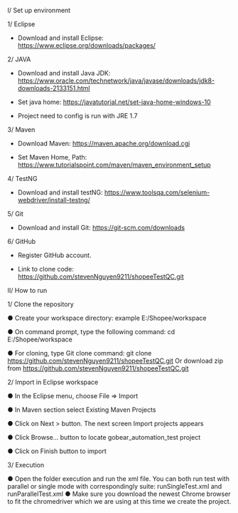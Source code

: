 I/ Set up environment

1/ Eclipse

- Download and install Eclipse: https://www.eclipse.org/downloads/packages/

2/ JAVA

- Download and install Java JDK: https://www.oracle.com/technetwork/java/javase/downloads/jdk8-downloads-2133151.html

- Set java home: https://javatutorial.net/set-java-home-windows-10
- Project need to config is run with JRE 1.7

3/ Maven

- Download Maven: https://maven.apache.org/download.cgi

- Set Maven Home, Path: https://www.tutorialspoint.com/maven/maven_environment_setup

4/ TestNG

- Download and install testNG: https://www.toolsqa.com/selenium-webdriver/install-testng/

5/ Git

- Download and install Git: https://git-scm.com/downloads

6/ GitHub

- Register GitHub account.

- Link to clone code: https://github.com/stevenNguyen9211/shopeeTestQC.git

II/ How to run

1/ Clone the repository

● Create your workspace directory: example E:/Shopee/workspace

● On command prompt, type the following command: cd E:/Shopee/workspace

● For cloning, type Git clone command: git clone https://github.com/stevenNguyen9211/shopeeTestQC.git Or download zip from https://github.com/stevenNguyen9211/shopeeTestQC.git

2/ Import in Eclipse workspace

● In the Eclipse menu, choose File => Import

● In Maven section select Existing Maven Projects

● Click on Next > button. The next screen Import projects appears

● Click Browse... button to locate gobear_automation_test project

● Click on Finish button to import

3/ Execution

● Open the folder execution and run the xml file. You can both run test with parallel or single mode with correspondingly suite: runSingleTest.xml and runParallelTest.xml
● Make sure you download the newest Chrome browser to fit the chromedriver which we are using at this time we create the project.
